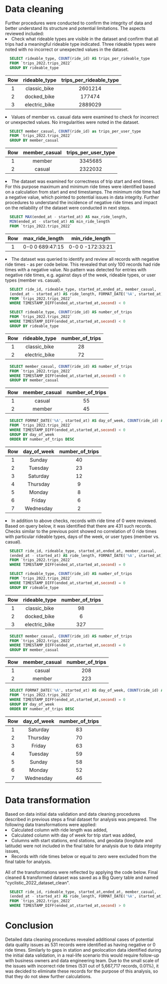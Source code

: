 <h1>Data cleaning</h1>
Further procedures were conducted to confirm the integrity of data and better understand its structure and potential limitations. The aspects reviewed included:
<li>Check what rideable types are visible in the dataset and confirm that all trips had a meaningful rideable type indicated. Three rideable types were noted with no incorrect or unexpected values in the dataset.</li>

```sql
  SELECT rideable_type, COUNT(ride_id) AS trips_per_rideable_type
  FROM `trips_2022.trips_2022`
  GROUP BY rideable_type
```
|Row|rideable_type|trips_per_rideable_type|
|:-:|:-:|:-:|
|1|classic_bike|2601214|
|2|docked_bike|177474|
|3|electric_bike|2889029|

<li>Values of member vs. casual data were examined to check for incorrect or unexpected values. No irregularities were noted in the dataset.</li>

```sql
  SELECT member_casual, COUNT(ride_id) as trips_per_user_type
  FROM `trips_2022.trips_2022`
  GROUP BY member_casual
```

|Row|member_casual|trips_per_user_type|
|:-:|:-:|:-:|
|1|member|3345685|
|2|casual|2322032|

<li>The dataset was examined for correctness of trip start and end times. For this purpose maximum and minimum ride times were identified based on a calculation from start and end timestamps. The minimum ride time had a negative value, which pointed to potential issues in data integrity. Further procedures to understand the incidence of negative ride times and impact on the reliability of the dataset were conducted in next steps.</li>

```sql
  SELECT MAX(ended_at - started_at) AS max_ride_length,
  MIN(ended_at - started_at) AS min_ride_length
  FROM `trips_2022.trips_2022`
```

|Row|max_ride_length|min_ride_length|
|:-:|:-:|:-:|
|1|0-0 0 689:47:15|0-0 0 -172:33:21|

<li>The dataset was queried to identify and review all records with negative ride times - as per code below. This revealed that only 100 records had ride times with a negative value. No pattern was detected for entries with negative ride times, e.g. against days of the week, rideable types, or user types (member vs. casual).</li>

```sql
  SELECT ride_id, rideable_type, started_at,ended_at, member_casual,
  (ended_at - started_at) AS ride_length, FORMAT_DATE('%A', started_at) AS day_of_week
  FROM `trips_2022.trips_2022`
  WHERE TIMESTAMP_DIFF(ended_at,started_at,second) < 0
```

```sql
  SELECT rideable_type, COUNT(ride_id) AS number_of_trips
  FROM `trips_2022.trips_2022`
  WHERE TIMESTAMP_DIFF(ended_at,started_at,second) < 0
  GROUP BY rideable_type
```

|Row|rideable_type|number_of_trips|
|:-:|:-:|:-:|
|1|classic_bike|28|
|2|electric_bike|72|


```sql
  SELECT member_casual, COUNT(ride_id) AS number_of_trips
  FROM `trips_2022.trips_2022`
  WHERE TIMESTAMP_DIFF(ended_at,started_at,second) < 0
  GROUP BY member_casual
```

|Row|member_casual|number_of_trips|
|:-:|:-:|:-:|
|1|casual|55|
|2|member|45|

```sql
  SELECT FORMAT_DATE('%A', started_at) AS day_of_week, COUNT(ride_id) AS number_of_trips
  FROM `trips_2022.trips_2022`
  WHERE TIMESTAMP_DIFF(ended_at,started_at,second) < 0
  GROUP BY day_of_week
  ORDER BY number_of_trips DESC
```

|Row|day_of_week|number_of_trips|
|:-:|:-:|:-:|
|1|Sunday|40|
|2|Tuesday|23|
|3|Saturday|12|
|4|Thursday|9|
|5|Monday|8|
|6|Friday|6|
|7|Wednesday|2|

<li>In addition to above checks, records with ride time of 0 were reviewed. Based on query below, it was identified that there are 431 such records. Checks similar to the previous point showed no correlation of 0 ride times with particular rideable types, days of the week, or user types (member vs. casual).</li>

```sql
  SELECT ride_id, rideable_type, started_at,ended_at, member_casual,
  (ended_at - started_at) AS ride_length, FORMAT_DATE('%A', started_at) AS day_of_week
  FROM `trips_2022.trips_2022`
  WHERE TIMESTAMP_DIFF(ended_at,started_at,second) = 0
```

```sql
  SELECT rideable_type, COUNT(ride_id) AS number_of_trips
  FROM `trips_2022.trips_2022`
  WHERE TIMESTAMP_DIFF(ended_at,started_at,second) = 0
  GROUP BY rideable_type
```

|Row|rideable_type|number_of_trips|
|:-:|:-:|:-:|
|1|classic_bike|98|
|2|docked_bike|6|
|3|electric_bike|327|


```sql
  SELECT member_casual, COUNT(ride_id) AS number_of_trips
  FROM `trips_2022.trips_2022`
  WHERE TIMESTAMP_DIFF(ended_at,started_at,second) = 0
  GROUP BY member_casual
```

|Row|member_casual|number_of_trips|
|:-:|:-:|:-:|
|1|casual|208|
|2|member|223|

```sql
  SELECT FORMAT_DATE('%A', started_at) AS day_of_week, COUNT(ride_id) AS number_of_trips
  FROM `trips_2022.trips_2022`
  WHERE TIMESTAMP_DIFF(ended_at,started_at,second) = 0
  GROUP BY day_of_week
  ORDER BY number_of_trips DESC
```


|Row|day_of_week|number_of_trips|
|:-:|:-:|:-:|
|1|Saturday|83|
|2|Thursday|70|
|3|Friday|63|
|4|Tuesday|59|
|5|Sunday|58|
|6|Monday|52|
|7|Wednesday|46|

<h1>Data transformation</h1>
Based on data initial data validation and data cleaning procedures described in previous steps a final dataset for analysis was prepared. The following data transformations were applied:
<li>Calculated column with ride length was added,</li>
<li>Calculated column with day of week for trip start was added,</li>
<li>Columns with start stations, end stations, and geodata (longitute and latitude) were not included in the final table for analysis due to data integrity issues,</li>
<li>Records with ride times below or equal to zero were excluded from the final table for analysis.</li>
<br>
All of the transformations were reflected by applying the code below. Final cleaned & transformed dataset was saved as a Big Query table and named "cyclistic_2022_dataset_clean".

```sql
  SELECT ride_id, rideable_type, started_at,ended_at, member_casual,
  (ended_at - started_at) AS ride_length, FORMAT_DATE('%A', started_at) AS day_of_week
  FROM `trips_2022.trips_2022`
  WHERE TIMESTAMP_DIFF(ended_at,started_at,second) > 0
```

<h1>Conclusion</h1>
Detailed data cleaning procedures revealed additional cases of potential data quality issues as 531 records were identified as having negative or 0 ride times. Similarly to gaps in station and geolocation data identified during the initial data validation, in a real-life scenario this would require follow-up with business owners and data engineering team. Due to the small scale of the issues with incorrect ride times (531 out of 5,667,717 records, 0.01%), it was decided to eliminate these records for the purpose of this analysis, so that they do not skew further calculations.
